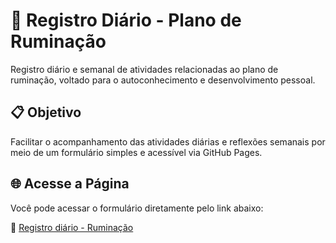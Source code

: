 # 🧠 Registro Diário - Plano de Ruminação

Registro diário e semanal de atividades relacionadas ao plano de ruminação, voltado para o autoconhecimento e desenvolvimento pessoal.

## 📋 Objetivo

Facilitar o acompanhamento das atividades diárias e reflexões semanais por meio de um formulário simples e acessível via GitHub Pages.

## 🌐 Acesse a Página

Você pode acessar o formulário diretamente pelo link abaixo:

🔗 [Registro diário - Ruminação](https://crescerpleno.github.io/formularios/Ruminacao.html)
